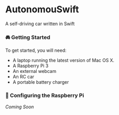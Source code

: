 # AutonomouSwift
A self-driving car written in Swift

### 🚘 Getting Started

To get started, you will need:

- A laptop running the latest version of Mac OS X.
- A Raspberry Pi 3
- An external webcam
- An RC car
- A portable battery charger

### 🔌 Configuring the Raspberry Pi

_Coming Soon_

